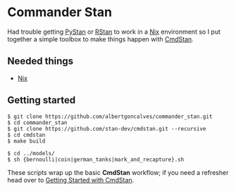 # Commander Stan

Had trouble getting [PyStan](https://pystan.readthedocs.io/en/latest/index.html) or [RStan](https://github.com/stan-dev/rstan/wiki/RStan-Getting-Started) to work in a [Nix](https://nixos.org/nix/) environment so I put together a simple toolbox to make things happen with [CmdStan](https://github.com/stan-dev/cmdstan).

Needed things
---
 - [Nix](https://nixos.org/nix/)

Getting started
---
```
$ git clone https://github.com/albertgoncalves/commander_stan.git
$ cd commander_stan
$ git clone https://github.com/stan-dev/cmdstan.git --recursive
$ cd cmdstan
$ make build
```

```
$ cd ../models/
$ sh {bernoulli|coin|german_tanks|mark_and_recapture}.sh
```

These scripts wrap up the basic **CmdStan** workflow; if you need a refresher head over to [Getting Started with CmdStan](https://github.com/stan-dev/cmdstan/wiki/Getting-Started-with-CmdStan).

